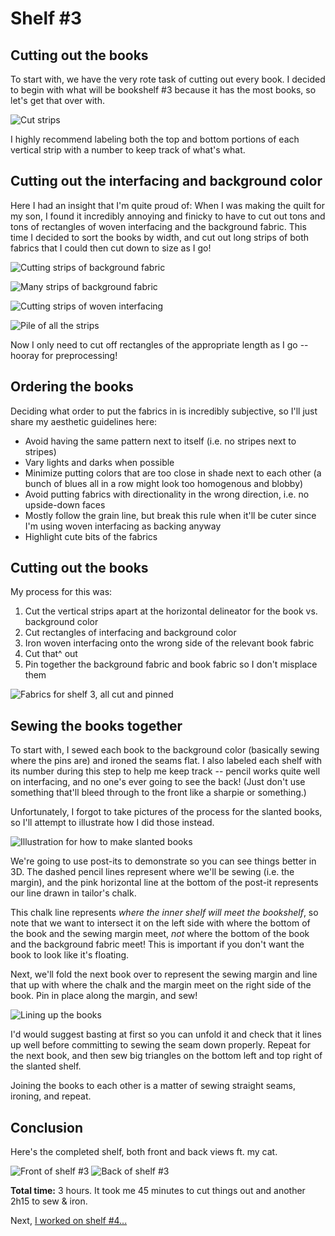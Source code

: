 <h1>Shelf #3</h1>

<h2>Cutting out the books</h2>

To start with, we have the very rote task of cutting out every book. I decided to begin with what will be bookshelf #3 because it has the most books, so let's get that over with.

![Cut strips](/images/cutbooks.jpg)

I highly recommend labeling both the top and bottom portions of each vertical strip with a number to keep track of what's what.

<h2>Cutting out the interfacing and background color</h2>

Here I had an insight that I'm quite proud of: When I was making the quilt for my son, I found it incredibly annoying and finicky to have to cut out tons and tons of rectangles of woven interfacing and the background fabric. This time I decided to sort the books by width, and cut out long strips of both fabrics that I could then cut down to size as I go!

![Cutting strips of background fabric](/images/bgstrip.jpg)

![Many strips of background fabric](/images/manystrips.jpg)

![Cutting strips of woven interfacing](/images/interfacingstrip.jpg)

![Pile of all the strips](/images/allstrips.jpg)

Now I only need to cut off rectangles of the appropriate length as I go -- hooray for preprocessing!

<h2>Ordering the books</h2>

Deciding what order to put the fabrics in is incredibly subjective, so I'll just share my aesthetic guidelines here:
- Avoid having the same pattern next to itself (i.e. no stripes next to stripes)
- Vary lights and darks when possible
- Minimize putting colors that are too close in shade next to each other (a bunch of blues all in a row might look too homogenous and blobby)
- Avoid putting fabrics with directionality in the wrong direction, i.e. no upside-down faces
- Mostly follow the grain line, but break this rule when it'll be cuter since I'm using woven interfacing as backing anyway
- Highlight cute bits of the fabrics

<h2>Cutting out the books</h2>

My process for this was:
1. Cut the vertical strips apart at the horizontal delineator for the book vs. background color
2. Cut rectangles of interfacing and background color
3. Iron woven interfacing onto the wrong side of the relevant book fabric
4. Cut that^ out
5. Pin together the background fabric and book fabric so I don't misplace them

![Fabrics for shelf 3, all cut and pinned](/images/cutshelf3.jpg)

<h2>Sewing the books together</h2>

To start with, I sewed each book to the background color (basically sewing where the pins are) and ironed the seams flat. I also labeled each shelf with its number during this step to help me keep track -- pencil works quite well on interfacing, and no one's ever going to see the back! (Just don't use something that'll bleed through to the front like a sharpie or something.)

Unfortunately, I forgot to take pictures of the process for the slanted books, so I'll attempt to illustrate how I did those instead. 

![Illustration for how to make slanted books](/images/demo.png)

We're going to use post-its to demonstrate so you can see things better in 3D. The dashed pencil lines represent where we'll be sewing (i.e. the margin), and the pink horizontal line at the bottom of the post-it represents our line drawn in tailor's chalk.

This chalk line represents *where the inner shelf will meet the bookshelf*, so note that we want to intersect it on the left side with where the bottom of the book and the sewing margin meet, *not* where the bottom of the book and the background fabric meet! This is important if you don't want the book to look like it's floating.

Next, we'll fold the next book over to represent the sewing margin and line that up with where the chalk and the margin meet on the right side of the book. Pin in place along the margin, and sew!

![Lining up the books](/images/intersection.png)

I'd would suggest basting at first so you can unfold it and check that it lines up well before committing to sewing the seam down properly. Repeat for the next book, and then sew big triangles on the bottom left and top right of the slanted shelf.

Joining the books to each other is a matter of sewing straight seams, ironing, and repeat.

<h2>Conclusion</h2>

Here's the completed shelf, both front and back views ft. my cat.

![Front of shelf #3](/images/front3.jpg)
![Back of shelf #3](/images/back3.jpg)

**Total time:** 3 hours. It took me 45 minutes to cut things out and another 2h15 to sew & iron.

Next, [I worked on shelf #4...](/shelf4.md)
